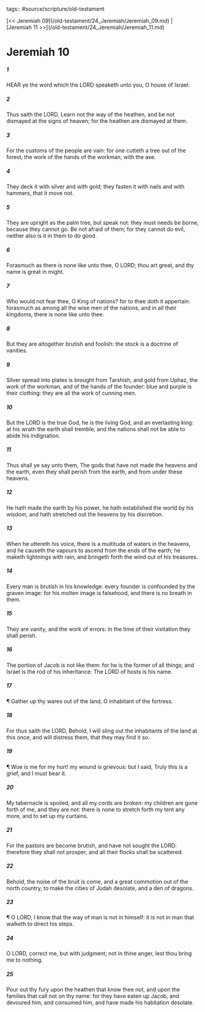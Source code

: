 tags:: #source/scripture/old-testament

[<< Jeremiah 09[(/old-testament/24_Jeremiah/Jeremiah_09.md) | [Jeremiah 11 >>[(/old-testament/24_Jeremiah/Jeremiah_11.md)

# Jeremiah 10

##### 1

HEAR ye the word which the LORD speaketh unto you, O house of Israel:

##### 2

Thus saith the LORD, Learn not the way of the heathen, and be not dismayed at the signs of heaven; for the heathen are dismayed at them.

##### 3

For the customs of the people are vain: for one cutteth a tree out of the forest, the work of the hands of the workman, with the axe.

##### 4

They deck it with silver and with gold; they fasten it with nails and with hammers, that it move not.

##### 5

They are upright as the palm tree, but speak not: they must needs be borne, because they cannot go. Be not afraid of them; for they cannot do evil, neither also is it in them to do good.

##### 6

Forasmuch as there is none like unto thee, O LORD; thou art great, and thy name is great in might.

##### 7

Who would not fear thee, O King of nations? for to thee doth it appertain: forasmuch as among all the wise men of the nations, and in all their kingdoms, there is none like unto thee.

##### 8

But they are altogether brutish and foolish: the stock is a doctrine of vanities.

##### 9

Silver spread into plates is brought from Tarshish, and gold from Uphaz, the work of the workman, and of the hands of the founder: blue and purple is their clothing: they are all the work of cunning men.

##### 10

But the LORD is the true God, he is the living God, and an everlasting king: at his wrath the earth shall tremble, and the nations shall not be able to abide his indignation.

##### 11

Thus shall ye say unto them, The gods that have not made the heavens and the earth, even they shall perish from the earth, and from under these heavens.

##### 12

He hath made the earth by his power, he hath established the world by his wisdom, and hath stretched out the heavens by his discretion.

##### 13

When he uttereth his voice, there is a multitude of waters in the heavens, and he causeth the vapours to ascend from the ends of the earth; he maketh lightnings with rain, and bringeth forth the wind out of his treasures.

##### 14

Every man is brutish in his knowledge: every founder is confounded by the graven image: for his molten image is falsehood, and there is no breath in them.

##### 15

They are vanity, and the work of errors: in the time of their visitation they shall perish.

##### 16

The portion of Jacob is not like them: for he is the former of all things; and Israel is the rod of his inheritance: The LORD of hosts is his name.

##### 17

¶ Gather up thy wares out of the land, O inhabitant of the fortress.

##### 18

For thus saith the LORD, Behold, I will sling out the inhabitants of the land at this once, and will distress them, that they may find it so.

##### 19

¶ Woe is me for my hurt! my wound is grievous: but I said, Truly this is a grief, and I must bear it.

##### 20

My tabernacle is spoiled, and all my cords are broken: my children are gone forth of me, and they are not: there is none to stretch forth my tent any more, and to set up my curtains.

##### 21

For the pastors are become brutish, and have not sought the LORD: therefore they shall not prosper, and all their flocks shall be scattered.

##### 22

Behold, the noise of the bruit is come, and a great commotion out of the north country, to make the cities of Judah desolate, and a den of dragons.

##### 23

¶ O LORD, I know that the way of man is not in himself: it is not in man that walketh to direct his steps.

##### 24

O LORD, correct me, but with judgment; not in thine anger, lest thou bring me to nothing.

##### 25

Pour out thy fury upon the heathen that know thee not, and upon the families that call not on thy name: for they have eaten up Jacob, and devoured him, and consumed him, and have made his habitation desolate.
